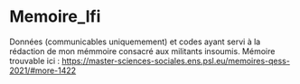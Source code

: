 # Memoire_lfi

Données (communicables uniquemement) et codes ayant servi à la rédaction de mon mémmoire consacré aux militants insoumis.
Mémoire trouvable ici : https://master-sciences-sociales.ens.psl.eu/memoires-qess-2021/#more-1422
